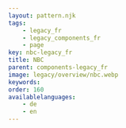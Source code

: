 ```yaml
---
layout: pattern.njk
tags: 
    - legacy_fr
    - legacy_components_fr
    - page
key: nbc-legacy_fr
title: NBC
parent: components-legacy_fr
image: legacy/overview/nbc.webp
keywords: 
order: 160
availablelanguages: 
    - de
    - en
---
```

